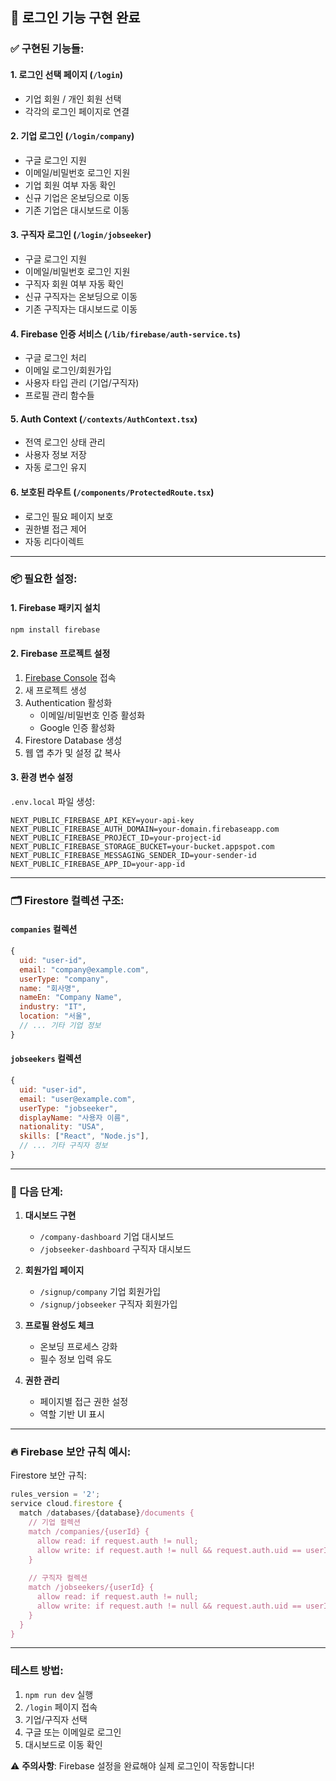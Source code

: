 ## 🔐 로그인 기능 구현 완료

### ✅ 구현된 기능들:

#### 1. **로그인 선택 페이지** (`/login`)
- 기업 회원 / 개인 회원 선택
- 각각의 로그인 페이지로 연결

#### 2. **기업 로그인** (`/login/company`)
- 구글 로그인 지원
- 이메일/비밀번호 로그인 지원
- 기업 회원 여부 자동 확인
- 신규 기업은 온보딩으로 이동
- 기존 기업은 대시보드로 이동

#### 3. **구직자 로그인** (`/login/jobseeker`)  
- 구글 로그인 지원
- 이메일/비밀번호 로그인 지원
- 구직자 회원 여부 자동 확인
- 신규 구직자는 온보딩으로 이동
- 기존 구직자는 대시보드로 이동

#### 4. **Firebase 인증 서비스** (`/lib/firebase/auth-service.ts`)
- 구글 로그인 처리
- 이메일 로그인/회원가입
- 사용자 타입 관리 (기업/구직자)
- 프로필 관리 함수들

#### 5. **Auth Context** (`/contexts/AuthContext.tsx`)
- 전역 로그인 상태 관리
- 사용자 정보 저장
- 자동 로그인 유지

#### 6. **보호된 라우트** (`/components/ProtectedRoute.tsx`)
- 로그인 필요 페이지 보호
- 권한별 접근 제어
- 자동 리다이렉트

---

### 📦 필요한 설정:

#### 1. Firebase 패키지 설치
```bash
npm install firebase
```

#### 2. Firebase 프로젝트 설정
1. [Firebase Console](https://console.firebase.google.com) 접속
2. 새 프로젝트 생성
3. Authentication 활성화
   - 이메일/비밀번호 인증 활성화
   - Google 인증 활성화
4. Firestore Database 생성
5. 웹 앱 추가 및 설정 값 복사

#### 3. 환경 변수 설정
`.env.local` 파일 생성:
```env
NEXT_PUBLIC_FIREBASE_API_KEY=your-api-key
NEXT_PUBLIC_FIREBASE_AUTH_DOMAIN=your-domain.firebaseapp.com
NEXT_PUBLIC_FIREBASE_PROJECT_ID=your-project-id
NEXT_PUBLIC_FIREBASE_STORAGE_BUCKET=your-bucket.appspot.com
NEXT_PUBLIC_FIREBASE_MESSAGING_SENDER_ID=your-sender-id
NEXT_PUBLIC_FIREBASE_APP_ID=your-app-id
```

---

### 🗂️ Firestore 컬렉션 구조:

#### `companies` 컬렉션
```javascript
{
  uid: "user-id",
  email: "company@example.com", 
  userType: "company",
  name: "회사명",
  nameEn: "Company Name",
  industry: "IT",
  location: "서울",
  // ... 기타 기업 정보
}
```

#### `jobseekers` 컬렉션  
```javascript
{
  uid: "user-id",
  email: "user@example.com",
  userType: "jobseeker",
  displayName: "사용자 이름",
  nationality: "USA",
  skills: ["React", "Node.js"],
  // ... 기타 구직자 정보
}
```

---

### 🎯 다음 단계:

1. **대시보드 구현**
   - `/company-dashboard` 기업 대시보드
   - `/jobseeker-dashboard` 구직자 대시보드

2. **회원가입 페이지**
   - `/signup/company` 기업 회원가입
   - `/signup/jobseeker` 구직자 회원가입

3. **프로필 완성도 체크**
   - 온보딩 프로세스 강화
   - 필수 정보 입력 유도

4. **권한 관리**
   - 페이지별 접근 권한 설정
   - 역할 기반 UI 표시

---

### 🔥 Firebase 보안 규칙 예시:

Firestore 보안 규칙:
```javascript
rules_version = '2';
service cloud.firestore {
  match /databases/{database}/documents {
    // 기업 컬렉션
    match /companies/{userId} {
      allow read: if request.auth != null;
      allow write: if request.auth != null && request.auth.uid == userId;
    }
    
    // 구직자 컬렉션
    match /jobseekers/{userId} {
      allow read: if request.auth != null;
      allow write: if request.auth != null && request.auth.uid == userId;
    }
  }
}
```

---

### 테스트 방법:

1. `npm run dev` 실행
2. `/login` 페이지 접속
3. 기업/구직자 선택
4. 구글 또는 이메일로 로그인
5. 대시보드로 이동 확인

⚠️ **주의사항**: Firebase 설정을 완료해야 실제 로그인이 작동합니다!